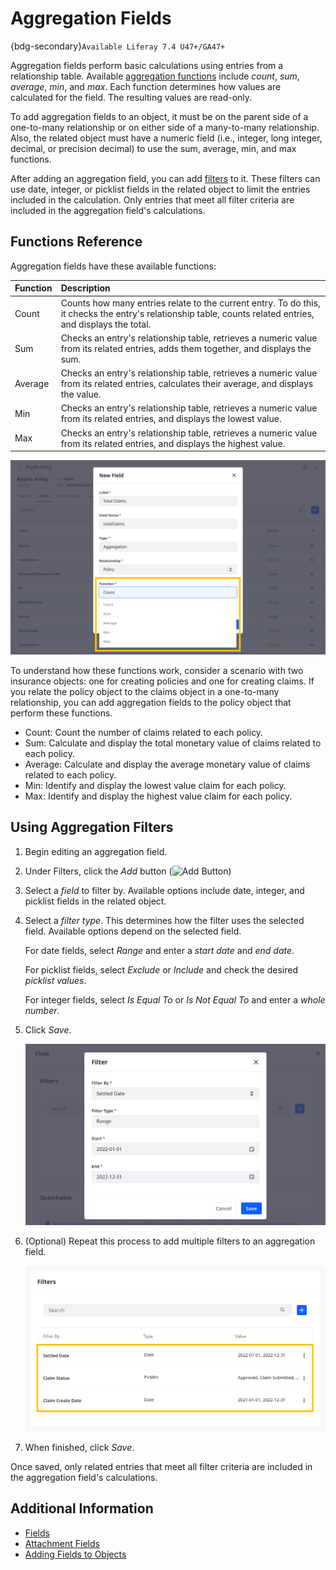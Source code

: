 # Aggregation Fields

{bdg-secondary}`Available Liferay 7.4 U47+/GA47+`

Aggregation fields perform basic calculations using entries from a relationship table. Available [aggregation functions](#functions-reference) include *count*, *sum*, *average*, *min*, and *max*. Each function determines how values are calculated for the field. The resulting values are read-only.

To add aggregation fields to an object, it must be on the parent side of a one-to-many relationship or on either side of a many-to-many relationship. Also, the related object must have a numeric field (i.e., integer, long integer, decimal, or precision decimal) to use the sum, average, min, and max functions.

After adding an aggregation field, you can add [filters](#using-aggregation-filters) to it. These filters can use date, integer, or picklist fields in the related object to limit the entries included in the calculation. Only entries that meet all filter criteria are included in the aggregation field's calculations.

## Functions Reference

Aggregation fields have these available functions:

| Function | Description |
| :--- | :--- |
| Count | Counts how many entries relate to the current entry. To do this, it checks the entry's relationship table, counts related entries, and displays the total. |
| Sum | Checks an entry's relationship table, retrieves a numeric value from its related entries, adds them together, and displays the sum. |
| Average | Checks an entry's relationship table, retrieves a numeric value from its related entries, calculates their average, and displays the value. |
| Min | Checks an entry's relationship table, retrieves a numeric value from its related entries, and displays the lowest value. |
| Max | Checks an entry's relationship table, retrieves a numeric value from its related entries, and displays the highest value. |

![Aggregation fields can use the count, sum, average, min, or max functions.](./aggregation-fields/images/01.png)

To understand how these functions work, consider a scenario with two insurance objects: one for creating policies and one for creating claims. If you relate the policy object to the claims object in a one-to-many relationship, you can add aggregation fields to the policy object that perform these functions.

* Count: Count the number of claims related to each policy.
* Sum: Calculate and display the total monetary value of claims related to each policy.
* Average: Calculate and display the average monetary value of claims related to each policy.
* Min: Identify and display the lowest value claim for each policy.
* Max: Identify and display the highest value claim for each policy.

## Using Aggregation Filters

1. Begin editing an aggregation field.

1. Under Filters, click the *Add* button (![Add Button](../../../../images/icon-add.png))

1. Select a *field* to filter by. Available options include date, integer, and picklist fields in the related object.

1. Select a *filter type*. This determines how the filter uses the selected field. Available options depend on the selected field.

   For date fields, select *Range* and enter a *start date* and *end date*.

   For picklist fields, select *Exclude* or *Include* and check the desired *picklist values*.

   For integer fields, select *Is Equal To* or *Is Not Equal To* and enter a *whole number*.

1. Click *Save*.

   ![Select a field and filter type.](./aggregation-fields/images/02.png)

1. (Optional) Repeat this process to add multiple filters to an aggregation field.

   ![Add multiple filters to an aggregation field](./aggregation-fields/images/03.png)

1. When finished, click *Save*.

Once saved, only related entries that meet all filter criteria are included in the aggregation field's calculations.

## Additional Information

* [Fields](../fields.md)
* [Attachment Fields](./attachment-fields.md)
* [Adding Fields to Objects](./adding-fields-to-objects.md)
